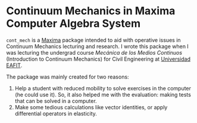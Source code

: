 Continuum Mechanics in Maxima Computer Algebra System
=======================================================

`cont_mech` is a [Maxima](http://maxima.sourceforge.net/) package intended to aid with operative issues in 
Continuum Mechanics lecturing and research. I wrote this package when
I was lecturing the undergrad  course *Mecánica de los Medios Continuos* 
(Introduction to Continuum Mechanics) for Civil Engineering at [Universidad EAFIT](http://www.eafit.edu.co/programas-academicos/pregrados/ingenieria-civil).

The package was mainly created for two reasons:

1. Help a student with reduced mobility to solve exercises in the computer
   (he could use it). So, it also helped me with the evaluation:
   making tests that can be solved in a computer.
2. Make some tedious calculations like vector identities, or apply differential
   operators in elasticity.
